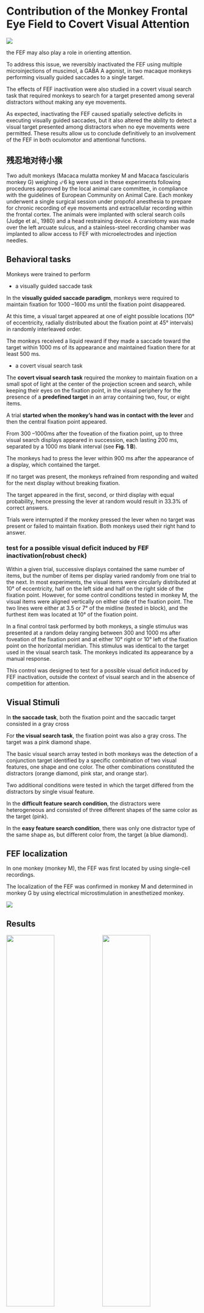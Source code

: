 # Contribution of the Monkey Frontal Eye Field to Covert Visual Attention

<img src='b.gif'/>

the FEF may also play a role in orienting attention. 

To address this issue, we reversibly inactivated the FEF using multiple microinjections of muscimol, a GABA A agonist, in two macaque monkeys performing visually guided saccades to a single target. 

The effects of FEF inactivation were also studied in a covert visual search task that required monkeys to search for a target presented among several distractors without making any eye movements.

As expected, inactivating the FEF caused spatially selective deficits in executing visually guided saccades, but it also altered the ability to detect a visual target presented among distractors when no eye movements were permitted. These results allow us to conclude definitively to an involvement of the FEF in both oculomotor and attentional functions.


## 残忍地对待小猴

Two adult monkeys (Macaca mulatta monkey M and Macaca fascicularis monkey G) weighing ⬃6 kg were used in these experiments following procedures approved by the local animal care committee, in compliance with the guidelines of European Community on Animal Care. Each monkey underwent a single surgical session under propofol anesthesia to prepare for chronic recording of eye movements and extracellular recording within the frontal cortex. The animals were implanted with scleral search coils (Judge et al., 1980) and a head restraining device. A craniotomy was made over the left arcuate sulcus, and a stainless-steel recording chamber was implanted to allow access to FEF with microelectrodes and injection needles.


## Behavioral tasks

Monkeys were trained to perform 

* a visually guided saccade task

In the **visually guided saccade paradigm**, monkeys were required to maintain fixation for 1000 –1600 ms until the fixation point disappeared. 

At this time, a visual target appeared at one of eight possible locations (10° of eccentricity, radially distributed about the fixation point at 45° intervals) in randomly interleaved order.

The monkeys received a liquid reward if they made a saccade toward the target within 1000 ms of its appearance and maintained fixation there for at least 500 ms.

* a covert visual search task

The **covert visual search task** required the monkey to maintain fixation on a small spot of light at the center of the projection screen and search, while keeping their eyes on the fixation point, in the visual periphery for the presence of a **predefined target** in an array containing two, four, or eight items.

A trial **started when the monkey’s hand was in contact with the lever** and then the central fixation point appeared.

From 300 –1000ms after the foveation of the fixation point, up to three visual search displays appeared in succession, each lasting 200 ms, separated by a 1000 ms blank interval (see **Fig. 1 B**). 

The monkeys had to press the lever within 900 ms after the appearance of a display, which contained the target.

If no target was present, the monkeys refrained from responding and waited for the next display without breaking fixation. 

The target appeared in the first, second, or third display with equal probability, hence pressing the lever at random would result in 33.3% of correct answers. 

Trials were interrupted if the monkey pressed the lever when no target was present or failed to maintain fixation. Both monkeys used their right hand to answer.

###  test for a possible visual deficit induced by FEF inactivation(robust check)

Within a given trial, successive displays contained the same number of items, but the number of items per display varied randomly from one trial to the next. In most experiments, the visual items were circularly distributed at 10° of eccentricity, half on the left side and half on the right side of the fixation point. However, for some control conditions tested in monkey M, the visual items were aligned vertically on either side of the fixation point. The two lines were either at 3.5 or 7° of the midline (tested in block), and the furthest item was located at 10° of the fixation point. 

In a final control task performed by both monkeys, a single stimulus was presented at a random delay ranging between 300 and 1000 ms after foveation of the fixation point and at either 10° right or 10° left of the fixation point on the horizontal meridian. This stimulus was identical to the target used in the visual search task. The monkeys indicated its appearance by a manual response. 

This control was designed to test for a possible visual deficit induced by FEF inactivation, outside the context of visual search and in the absence of competition for attention.


## Visual Stimuli

In **the saccade task**, both the fixation point and the saccadic target consisted in a gray cross

For **the visual search task**, the fixation point was also a gray cross. The target was a pink diamond shape.

The basic visual search array tested in both monkeys was the detection of a conjunction target identified by a specific combination of two visual features, one shape and one color. The other combinations constituted the distractors (orange diamond, pink star, and orange star).

Two additional conditions were tested in which the target differed from the distractors by single visual feature. 

In the **difficult feature search condition**, the distractors were heterogeneous and consisted of three different shapes of the same color as the target (pink).

In the **easy feature search condition**, there was only one distractor type of the same shape as, but different color from, the target (a blue diamond).

## FEF localization

In one monkey (monkey M), the FEF was first located by using single-cell recordings.

The localization of the FEF was confirmed in monkey M and determined in monkey G by using electrical microstimulation in anesthetized monkey.

<img src='p1.png'/>

## Results

<img src='p2.png' width=50% /><img src='p3.png' width=50% />

<img src='p4.png'>

